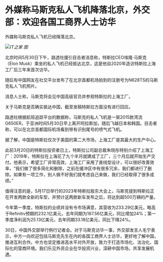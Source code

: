 # 外媒称马斯克私人飞机降落北京，外交部：欢迎各国工商界人士访华

外媒称马斯克私人飞机已经降落北京。

![](https://inews.gtimg.com/om_bt/O9z5kyhbojVIIEdIYdzGM2Id6V-UP7qvpnksg9slBpGUYAA/1000)_IT之家
图_

北京时间5月30日下午，路透社援引目击者消息称，特斯拉CEO埃隆·马斯克（Elon
Musk）乘坐的私人飞机已经抵达北京，这是他自2020年造访特斯拉上海工厂后三年来首次访华。

随后有中国网友在社交平台发布了在北京首都机场拍到的注册号为N628TS的马斯克私人飞机照片。

消息人士称，马斯克将会见中国高级官员并参观特斯拉的上海工厂。

关于马斯克是否确实抵达中国，截至发稿特斯拉方面没有进行回应。

路透社根据航班追踪平台的数据称，马斯克的私人飞机是一架2015款湾流G650ER，于亚洲时间5月30日早上离开阿拉斯加，随后飞越日本和韩国。目击者称，可以在北京首都国际机场看到带有识别尾号的喷气式飞机。

据了解，中国是特斯拉仅次于美国的第二大市场，上海工厂是其最大的生产中心。

此前3月20日的特斯拉投资者日上，特斯拉公司副总裁朱晓彤特别介绍了上海工厂：2019年，特斯拉在上海花了九个半月就建成了工厂，三个月后就开始生产交付。他表示，希望工厂非常高效，上海工厂采用了直线型设计，可以很好改善效率，“我们做了很多简化和删除，之前在缓冲区中有很多冗余，我们都进行了删除。如果有一项工作，别人做不好我们就考虑自己来做，我们已经取得了很多成绩。”

值得注意的是，5月17日举行的2023年特斯拉股东大会上，马斯克提到特斯拉正在开发两款全新的车型，并预计这两款新车发布之后，将达到超500万辆的产量。

今年第一季度，特斯拉的业绩并没有令市场满意，其营收为233.29亿美元，略高于Refinitiv预期的232.1亿美元，去年同期为187.56亿美元，同比增加24%；第一季度净利润为25.13亿美元，去年同期33.18亿美元，同比下降24%。

30日，中国外交部举行例行记者会。对于马斯克访华一事，外交部发言人毛宁表示，中方一向欢迎包括马斯克先生在内的各国工商界人士访华，更好地了解中国，推进互利合作。中方也坚定推进高水平对外开放，致力于打造市场化、法治化、国际化的营商环境。我们乐见外资企业在华投资兴业，深耕中国市场，共享发展机遇。

